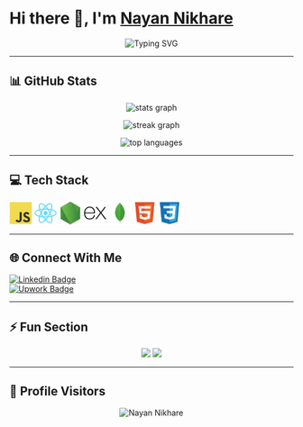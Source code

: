 # Hi there 👋, I'm [Nayan Nikhare](https://github.com/nayannikhare)  

<p align="center">
  <img src="https://readme-typing-svg.herokuapp.com?font=Fira+Code&size=24&pause=1000&color=FF6F61&width=500&lines=Passionate+MERN+Stack+Developer;Always+learning+new+things;Building+cool+projects+with+code" alt="Typing SVG" />
</p>

---

## 📊 GitHub Stats
<p align="center">
  <img src="https://github-readme-stats.vercel.app/api?username=nayannikhare&show_icons=true&theme=tokyonight" alt="stats graph" />
</p>

<p align="center">
  <img src="https://github-readme-streak-stats.herokuapp.com?user=nayannikhare&theme=tokyonight" alt="streak graph" />
</p>

<p align="center">
  <img src="https://github-readme-stats.vercel.app/api/top-langs/?username=nayannikhare&layout=compact&theme=tokyonight" alt="top languages" />
</p>

---

## 💻 Tech Stack
<p align="left">
  <img src="https://raw.githubusercontent.com/devicons/devicon/master/icons/javascript/javascript-original.svg" alt="JavaScript" width="40" height="40"/> 
  <img src="https://raw.githubusercontent.com/devicons/devicon/master/icons/react/react-original.svg" alt="React" width="40" height="40"/> 
  <img src="https://raw.githubusercontent.com/devicons/devicon/master/icons/nodejs/nodejs-original.svg" alt="Node.js" width="40" height="40"/> 
  <img src="https://raw.githubusercontent.com/devicons/devicon/master/icons/express/express-original.svg" alt="Express" width="40" height="40"/> 
  <img src="https://raw.githubusercontent.com/devicons/devicon/master/icons/mongodb/mongodb-original.svg" alt="MongoDB" width="40" height="40"/> 
  <img src="https://raw.githubusercontent.com/devicons/devicon/master/icons/html5/html5-original.svg" alt="HTML5" width="40" height="40"/> 
  <img src="https://raw.githubusercontent.com/devicons/devicon/master/icons/css3/css3-original.svg" alt="CSS3" width="40" height="40"/> 
</p>

---

## 🌐 Connect With Me
[![Linkedin Badge](https://img.shields.io/badge/-Nayan%20Nikhare-blue?style=flat&logo=Linkedin&logoColor=white)](https://linkedin.com/in/YOUR-LINKEDIN)  
[![Upwork Badge](https://img.shields.io/badge/Upwork-6FDA44?style=flat&logo=Upwork&logoColor=white)](https://www.upwork.com/freelancers/~YOUR-UPWORK)  

---

## ⚡ Fun Section
<p align="center">
  <img src="https://media.giphy.com/media/qgQUggAC3Pfv687qPC/giphy.gif" width="400" />
  <img src="https://media.giphy.com/media/3oriO0OEd9QIDdllqo/giphy.gif" width="300" />
</p>

---

## 👀 Profile Visitors
<p align="center">
  <img src="https://komarev.com/ghpvc/?username=nayannikhare&label=Profile%20Views&color=0e75b6&style=flat" alt="Nayan Nikhare" />
</p>
